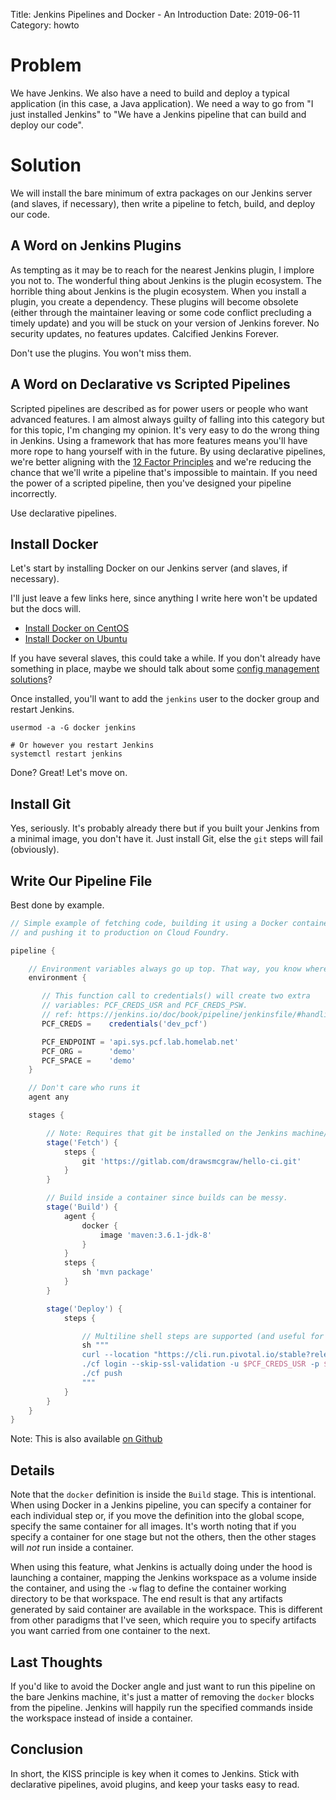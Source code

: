 Title: Jenkins Pipelines and Docker - An Introduction
Date: 2019-06-11
Category: howto

# Problem
We have Jenkins. We also have a need to build and deploy a typical application (in this case, a Java application). We need a way to go from "I just installed Jenkins" to "We have a Jenkins pipeline that can build and deploy our code".

# Solution
We will install the bare minimum of extra packages on our Jenkins server (and slaves, if necessary), then write a pipeline to fetch, build, and deploy our code.

## A Word on Jenkins Plugins
As tempting as it may be to reach for the nearest Jenkins plugin, I implore you not to. The wonderful thing about Jenkins is the plugin ecosystem. The horrible thing about Jenkins is the plugin ecosystem. When you install a plugin, you create a dependency. These plugins will become obsolete (either through the maintainer leaving or some code conflict precluding a timely update) and you will be stuck on your version of Jenkins forever. No security updates, no features updates. Calcified Jenkins Forever.

Don't use the plugins. You won't miss them.

## A Word on Declarative vs Scripted Pipelines
Scripted pipelines are described as for power users or people who want advanced features. I am almost always guilty of falling into this category but for this topic, I'm changing my opinion. It's very easy to do the wrong thing in Jenkins. Using a framework that has more features means you'll have more rope to hang yourself with in the future. By using declarative pipelines, we're better aligning with the [12 Factor Principles](https://12factor.net/) and we're reducing the chance that we'll write a pipeline that's impossible to maintain. If you need the power of a scripted pipeline, then you've designed your pipeline incorrectly.

Use declarative pipelines.

## Install Docker
Let's start by installing Docker on our Jenkins server (and slaves, if necessary). 

I'll just leave a few links here, since anything I write here won't be updated but the docs will.

* [Install Docker on CentOS](https://docs.docker.com/install/linux/docker-ce/centos/)
* [Install Docker on Ubuntu](https://docs.docker.com/install/linux/docker-ce/ubuntu/)

If you have several slaves, this could take a while. If you don't already have something in place, maybe we should talk about some [config management]({filename}salted-vmware-part-01.md)  [solutions]({filename}salt-reactor-dnsmasq.md)?

Once installed, you'll want to add the `jenkins` user to the docker group and restart Jenkins.

```
usermod -a -G docker jenkins

# Or however you restart Jenkins
systemctl restart jenkins
```

Done? Great! Let's move on.

## Install Git
Yes, seriously. It's probably already there but if you built your Jenkins from a minimal image, you don't have it. Just install Git, else the `git` steps will fail (obviously).


## Write Our Pipeline File

Best done by example.

```groovy
// Simple example of fetching code, building it using a Docker container,
// and pushing it to production on Cloud Foundry.

pipeline {

    // Environment variables always go up top. That way, you know where to find them :)
    environment {

       // This function call to credentials() will create two extra
       // variables: PCF_CREDS_USR and PCF_CREDS_PSW.
       // ref: https://jenkins.io/doc/book/pipeline/jenkinsfile/#handling-credentials
       PCF_CREDS =    credentials('dev_pcf')

       PCF_ENDPOINT = 'api.sys.pcf.lab.homelab.net'
       PCF_ORG =      'demo'
       PCF_SPACE =    'demo'
    }

    // Don't care who runs it
    agent any

    stages {

        // Note: Requires that git be installed on the Jenkins machine/slave.
        stage('Fetch') {
            steps {
                git 'https://gitlab.com/drawsmcgraw/hello-ci.git'
            }
        }

        // Build inside a container since builds can be messy.
        stage('Build') {
            agent {
                docker {
                    image 'maven:3.6.1-jdk-8'
                }
            }
            steps {
                sh 'mvn package'
            }
        }

        stage('Deploy') {
            steps {

                // Multiline shell steps are supported (and useful for readability)
                sh """
                curl --location "https://cli.run.pivotal.io/stable?release=linux64-binary&source=github" | tar zx 
                ./cf login --skip-ssl-validation -u $PCF_CREDS_USR -p $PCF_CREDS_PSW -a $PCF_ENDPOINT -o $PCF_ORG -s $PCF_SPACE
                ./cf push
                """
            }
        }
    }
}
```

Note: This is also available [on Github](https://github.com/drawsmcgraw/pipeline-examples/blob/master/jenkins/build-with-docker-and-cf-push.groovy)

## Details

Note that the `docker` definition is inside the `Build` stage. This is intentional. When using Docker in a Jenkins pipeline, you can specify a container for each individual step or, if you move the definition into the global scope, specify the same container for all images. It's worth noting that if you specify a container for one stage but not the others, then the other stages will _not_ run inside a container. 

When using this feature, what Jenkins is actually doing under the hood is launching a container, mapping the Jenkins workspace as a volume inside the container, and using the `-w` flag to define the container working directory to be that workspace. The end result is that any artifacts generated by said container are available in the workspace. This is different from other paradigms that I've seen, which require you to specify artifacts you want carried from one container to the next.

## Last Thoughts
If you'd like to avoid the Docker angle and just want to run this pipeline on the bare Jenkins machine, it's just a matter of removing the `docker` blocks from the pipeline. Jenkins will happily run the specified commands inside the workspace instead of inside a container.

## Conclusion
In short, the KISS principle is key when it comes to Jenkins. Stick with declarative pipelines, avoid plugins, and keep your tasks easy to read.
